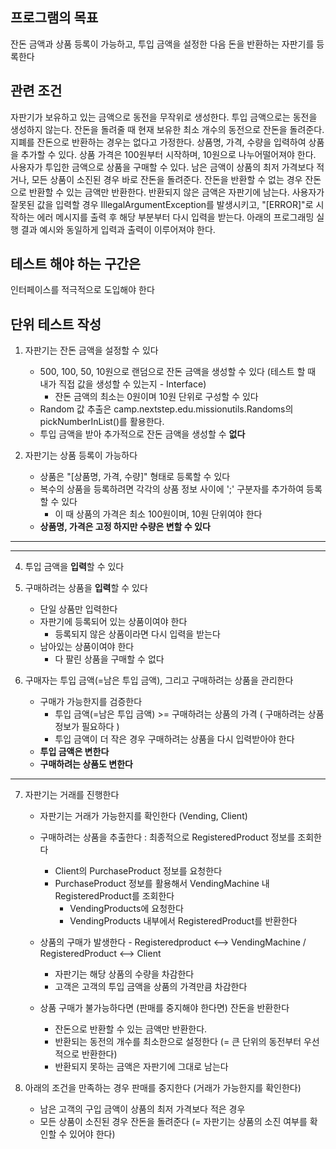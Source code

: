 ## 프로그램의 목표
잔돈 금액과 상품 등록이 가능하고, 투입 금액을 설정한 다음 돈을 반환하는 자판기를 등록한다 

## 관련 조건 
자판기가 보유하고 있는 금액으로 동전을 무작위로 생성한다.
투입 금액으로는 동전을 생성하지 않는다.
잔돈을 돌려줄 때 현재 보유한 최소 개수의 동전으로 잔돈을 돌려준다.
지폐를 잔돈으로 반환하는 경우는 없다고 가정한다.
상품명, 가격, 수량을 입력하여 상품을 추가할 수 있다.
상품 가격은 100원부터 시작하며, 10원으로 나누어떨어져야 한다.
사용자가 투입한 금액으로 상품을 구매할 수 있다.
남은 금액이 상품의 최저 가격보다 적거나, 모든 상품이 소진된 경우 바로 잔돈을 돌려준다.
잔돈을 반환할 수 없는 경우 잔돈으로 반환할 수 있는 금액만 반환한다.
반환되지 않은 금액은 자판기에 남는다.
사용자가 잘못된 값을 입력할 경우 IllegalArgumentException를 발생시키고, "[ERROR]"로 시작하는 에러 메시지를 출력 후 해당 부분부터 다시 입력을 받는다.
아래의 프로그래밍 실행 결과 예시와 동일하게 입력과 출력이 이루어져야 한다.

## 테스트 해야 하는 구간은
인터페이스를 적극적으로 도입해야 한다 

## 단위 테스트 작성 
1. 자판기는 잔돈 금액을 설정할 수 있다 
   - 500, 100, 50, 10원으로 랜덤으로 잔돈 금액을 생성할 수 있다 (테스트 할 때 내가 직접 값을 생성할 수 있는지 - Interface)
     - 잔돈 금액의 최소는 0원이며 10원 단위로 구성할 수 있다
   - Random 값 추출은 camp.nextstep.edu.missionutils.Randoms의 pickNumberInList()를 활용한다.
   - 투입 금액을 받아 추가적으로 잔돈 금액을 생성할 수 **없다**
   
2. 자판기는 상품 등록이 가능하다
   - 상품은 "[상품명, 가격, 수량]" 형태로 등록할 수 있다
   - 복수의 상품을 등록하려면 각각의 상품 정보 사이에 ';' 구분자를 추가하여 등록할 수 있다
     - 이 때 상품의 가격은 최소 100원이며, 10원 단위여야 한다
   - **상품명, 가격은 고정 하지만 수량은 변할 수 있다** 

---

---
4. 투입 금액을 **입력**할 수 있다 

5. 구매하려는 상품을 **입력**할 수 있다 
   - 단일 상품만 입력한다
   - 자판기에 등록되어 있는 상품이여야 한다
     - 등록되지 않은 상품이라면 다시 입력을 받는다 
   - 남아있는 상품이여야 한다
     - 다 팔린 상품을 구매할 수 없다 
   

6. 구매자는 투입 금액(=남은 투입 금액), 그리고 구매하려는 상품을 관리한다
   - 구매가 가능한지를 검증한다
     - 투입 금액(=남은 투입 금액) >= 구매하려는 상품의 가격 ( 구매하려는 상품 정보가 필요하다 )
     - 투입 금액이 더 작은 경우 구매하려는 상품을 다시 입력받아야 한다
   - **투입 금액은 변한다**
   - **구매하려는 상품도 변한다** 
---

7. 자판기는 거래를 진행한다
   - 자판기는 거래가 가능한지를 확인한다 (Vending, Client)
     
   - 구매하려는 상품을 추출한다 : 최종적으로 RegisteredProduct 정보를 조회한다
     - Client의 PurchaseProduct 정보를 요청한다
     - PurchaseProduct 정보를 활용해서 VendingMachine 내 RegisteredProduct를 조회한다 
       - VendingProducts에 요청한다
       - VendingProducts 내부에서 RegisteredProduct를 반환한다 
   
   - 상품의 구매가 발생한다 - Registeredproduct <--> VendingMachine / RegisteredProduct <--> Client
     - 자판기는 해당 상품의 수량을 차감한다 
     - 고객은 고객의 투입 금액을 상품의 가격만큼 차감한다 
     
   - 상품 구매가 불가능하다면 (판매를 중지해야 한다면) 잔돈을 반환한다 
     - 잔돈으로 반환할 수 있는 금액만 반환한다.
     - 반환되는 동전의 개수를 최소한으로 설정한다 (= 큰 단위의 동전부터 우선적으로 반환한다)
     - 반환되지 못하는 금액은 자판기에 그대로 남는다

8. 아래의 조건을 만족하는 경우 판매를 중지한다 (거래가 가능한지를 확인한다)
   - 남은 고객의 구입 금액이 상품의 최저 가격보다 적은 경우
   - 모든 상품이 소진된 경우 잔돈을 돌려준다 (= 자판기는 상품의 소진 여부를 확인할 수 있어야 한다)
